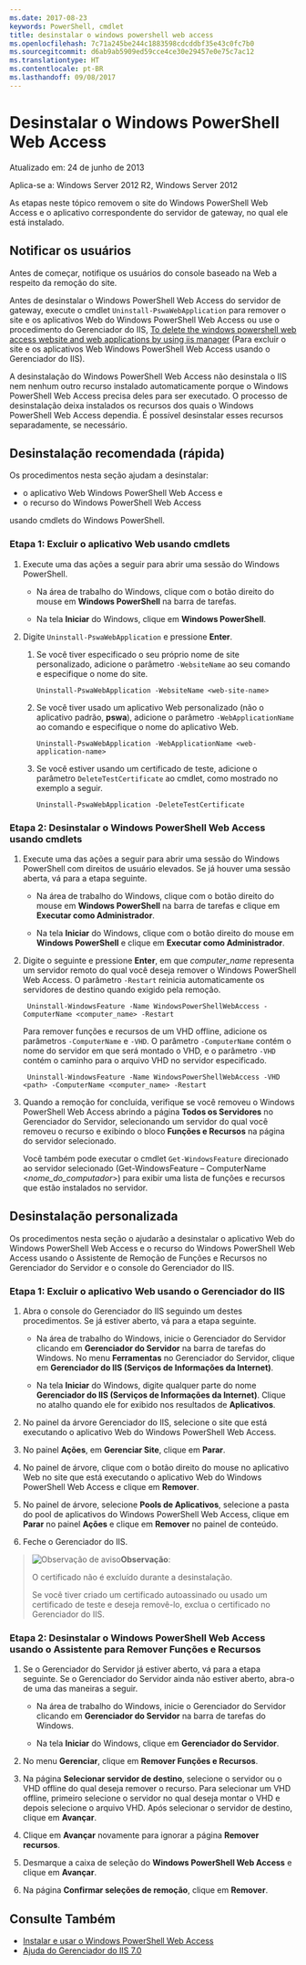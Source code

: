 ```yaml
---
ms.date: 2017-08-23
keywords: PowerShell, cmdlet
title: desinstalar o windows powershell web access
ms.openlocfilehash: 7c71a245be244c1883598cdcddbf35e43c0fc7b0
ms.sourcegitcommit: d6ab9ab5909ed59cce4ce30e29457e0e75c7ac12
ms.translationtype: HT
ms.contentlocale: pt-BR
ms.lasthandoff: 09/08/2017
---
```

# <a name="uninstall-windows-powershell-web-access"></a>Desinstalar o Windows PowerShell Web Access

Atualizado em: 24 de junho de 2013

Aplica-se a: Windows Server 2012 R2, Windows Server 2012

As etapas neste tópico removem o site do Windows PowerShell Web Access e o aplicativo correspondente do servidor de gateway, no qual ele está instalado.

## <a name="notify-users"></a>Notificar os usuários

Antes de começar, notifique os usuários do console baseado na Web a respeito da remoção do site.


Antes de desinstalar o Windows PowerShell Web Access do servidor de gateway, execute o cmdlet `Uninstall-PswaWebApplication` para remover o site e os aplicativos Web do Windows PowerShell Web Access ou use o procedimento do Gerenciador do IIS, [To delete the windows powershell web access website and web applications by using iis manager]() (Para excluir o site e os aplicativos Web Windows PowerShell Web Access usando o Gerenciador do IIS).

A desinstalação do Windows PowerShell Web Access não desinstala o IIS nem nenhum outro recurso instalado automaticamente porque o Windows PowerShell Web Access precisa deles para ser executado. O processo de desinstalação deixa instalados os recursos dos quais o Windows PowerShell Web Access dependia. É possível desinstalar esses recursos separadamente, se necessário.

## <a name="recommended-quick-uninstallation"></a>Desinstalação recomendada (rápida)

Os procedimentos nesta seção ajudam a desinstalar:

- o aplicativo Web Windows PowerShell Web Access e
- o recurso do Windows PowerShell Web Access
 
usando cmdlets do Windows PowerShell.

### <a name="step-1-delete-the-web-application-using-cmdlets"></a>Etapa 1: Excluir o aplicativo Web usando cmdlets

1. Execute uma das ações a seguir para abrir uma sessão do Windows PowerShell.

    -   Na área de trabalho do Windows, clique com o botão direito do mouse em **Windows PowerShell** na barra de tarefas.

    -   Na tela **Iniciar** do Windows, clique em **Windows PowerShell**.

2. Digite `Uninstall-PswaWebApplication` e pressione **Enter**.
   1. Se você tiver especificado o seu próprio nome de site personalizado, adicione o parâmetro `-WebsiteName` ao seu comando e especifique o nome do site.

        `Uninstall-PswaWebApplication -WebsiteName <web-site-name>`
   1. Se você tiver usado um aplicativo Web personalizado (não o aplicativo padrão, **pswa**), adicione o parâmetro `-WebApplicationName` ao comando e especifique o nome do aplicativo Web.

        `Uninstall-PswaWebApplication -WebApplicationName <web-application-name>`
   1. Se você estiver usando um certificado de teste, adicione o parâmetro `DeleteTestCertificate` ao cmdlet, como mostrado no exemplo a seguir.

        `Uninstall-PswaWebApplication -DeleteTestCertificate`

### <a name="step-2-uninstall-windows-powershell-web-access-using-cmdlets"></a>Etapa 2: Desinstalar o Windows PowerShell Web Access usando cmdlets

1. Execute uma das ações a seguir para abrir uma sessão do Windows PowerShell com direitos de usuário elevados. Se já houver uma sessão aberta, vá para a etapa seguinte.

    -   Na área de trabalho do Windows, clique com o botão direito do mouse em **Windows PowerShell** na barra de tarefas e clique em **Executar como Administrador**.

    -   Na tela **Iniciar** do Windows, clique com o botão direito do mouse em **Windows PowerShell** e clique em **Executar como Administrador**.

1. Digite o seguinte e pressione **Enter**, em que *computer_name* representa um servidor remoto do qual você deseja remover o Windows PowerShell Web Access. O parâmetro `-Restart` reinicia automaticamente os servidores de destino quando exigido pela remoção.

        Uninstall-WindowsFeature -Name WindowsPowerShellWebAccess -ComputerName <computer_name> -Restart

    Para remover funções e recursos de um VHD offline, adicione os parâmetros `-ComputerName` e `-VHD`. O parâmetro `-ComputerName` contém o nome do servidor em que será montado o VHD, e o parâmetro `-VHD` contém o caminho para o arquivo VHD no servidor especificado.

        Uninstall-WindowsFeature -Name WindowsPowerShellWebAccess -VHD <path> -ComputerName <computer_name> -Restart

1. Quando a remoção for concluída, verifique se você removeu o Windows PowerShell Web Access abrindo a página **Todos os Servidores** no Gerenciador do Servidor, selecionando um servidor do qual você removeu o recurso e exibindo o bloco **Funções e Recursos** na página do servidor selecionado.

    Você também pode executar o cmdlet `Get-WindowsFeature` direcionado ao servidor selecionado (Get-WindowsFeature – ComputerName &lt;*nome_do_computador*&gt;) para exibir uma lista de funções e recursos que estão instalados no servidor.

## <a name="custom-uninstallation"></a>Desinstalação personalizada

Os procedimentos nesta seção o ajudarão a desinstalar o aplicativo Web do Windows PowerShell Web Access e o recurso do Windows PowerShell Web Access usando o Assistente de Remoção de Funções e Recursos no Gerenciador do Servidor e o console do Gerenciador do IIS.

### <a name="step-1-delete-the-web-application-using-iis-manager"></a>Etapa 1: Excluir o aplicativo Web usando o Gerenciador do IIS


1. Abra o console do Gerenciador do IIS seguindo um destes procedimentos. Se já estiver aberto, vá para a etapa seguinte.

    -   Na área de trabalho do Windows, inicie o Gerenciador do Servidor clicando em **Gerenciador do Servidor** na barra de tarefas do Windows. No menu **Ferramentas** no Gerenciador do Servidor, clique em **Gerenciador do IIS (Serviços de Informações da Internet)**.

    -   Na tela **Iniciar** do Windows, digite qualquer parte do nome **Gerenciador do IIS (Serviços de Informações da Internet)**. Clique no atalho quando ele for exibido nos resultados de **Aplicativos**.

1. No painel da árvore Gerenciador do IIS, selecione o site que está executando o aplicativo Web do Windows PowerShell Web Access.

1. No painel **Ações**, em **Gerenciar Site**, clique em **Parar**.

1. No painel de árvore, clique com o botão direito do mouse no aplicativo Web no site que está executando o aplicativo Web do Windows PowerShell Web Access e clique em **Remover**.

1. No painel de árvore, selecione **Pools de Aplicativos**, selecione a pasta do pool de aplicativos do Windows PowerShell Web Access, clique em **Parar** no painel **Ações** e clique em **Remover** no painel de conteúdo.

1. Feche o Gerenciador do IIS.

> ![Observação de aviso](images/SecurityNote.jpeg)**Observação**:
>
> O certificado não é excluído durante a desinstalação. 
>
> Se você tiver criado um certificado autoassinado ou usado um certificado de teste e deseja removê-lo, exclua o certificado no Gerenciador do IIS. 

### <a name="step-2-uninstall-windows-powershell-web-access-using-the-remove-roles-and-features-wizard"></a>Etapa 2: Desinstalar o Windows PowerShell Web Access usando o Assistente para Remover Funções e Recursos

1. Se o Gerenciador do Servidor já estiver aberto, vá para a etapa seguinte. Se o Gerenciador do Servidor ainda não estiver aberto, abra-o de uma das maneiras a seguir.

    -   Na área de trabalho do Windows, inicie o Gerenciador do Servidor clicando em **Gerenciador do Servidor** na barra de tarefas do Windows.

    -   Na tela **Iniciar** do Windows, clique em **Gerenciador do Servidor**.

1. No menu **Gerenciar**, clique em **Remover Funções e Recursos**.

1. Na página **Selecionar servidor de destino**, selecione o servidor ou o VHD offline do qual deseja remover o recurso. Para selecionar um VHD offline, primeiro selecione o servidor no qual deseja montar o VHD e depois selecione o arquivo VHD. Após selecionar o servidor de destino, clique em **Avançar**.

1. Clique em **Avançar** novamente para ignorar a página **Remover recursos**.

1. Desmarque a caixa de seleção do **Windows PowerShell Web Access** e clique em **Avançar**.

1. Na página **Confirmar seleções de remoção**, clique em **Remover**.

## <a name="see-also"></a>Consulte Também

- [Instalar e usar o Windows PowerShell Web Access](install-and-use-windows-powershell-web-access.md)
- [Ajuda do Gerenciador do IIS 7.0](https://technet.microsoft.com/library/cc732664.aspx)
